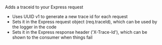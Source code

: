 Adds a traceid to your Express request

* Uses UUID v1 to generate a new trace id for each request
* Sets it in the Express request object (req.traceId), which can be used by the logger in the code
* Sets it in the Express response header ('X-Trace-Id'), which can be shown to the consumer when things fail
